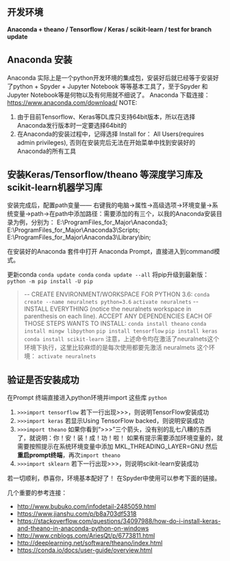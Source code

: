 ## 开发环境
**Anaconda + theano / Tensorflow / Keras / scikit-learn / test for branch update**

## Anaconda 安装
Anaconda 实际上是一个python开发环境的集成包，安装好后就已经等于安装好了python + Spyder + Jupyter Notebook 等等基本工具了，至于Spyder 和 Jupyter Notebook等是何物以及有何用就不细说了。
Anaconda 下载连接：https://www.anaconda.com/download/
NOTE: 
1. 由于目前Tensorflow、Keras等DL库只支持64bit版本，所以在选择Anaconda发行版本时一定要选择64bit的
2. 在Anaconda的安装过程中，记得选择
Install for： All Users(requires admin privileges),
否则在安装完后无法在开始菜单中找到安装好的Anaconda的所有工具

## 安装Keras/Tensorflow/theano 等深度学习库及scikit-learn机器学习库
安装完成后，配置path变量——
右键我的电脑->属性->高级选项->环境变量->系统变量->path->在path中添加路径：需要添加的有三个，以我的Anaconda安装目录为例，分别为：
 E:\ProgramFiles_for_Major\Anaconda3;
E:\ProgramFiles_for_Major\Anaconda3\Scripts;
E:\ProgramFiles_for_Major\Anaconda3\Library\bin;

在安装好的Anaconda 套件中打开 Anaconda Prompt，直接进入到command模式。

更新conda
`conda update conda`
`conda update --all`
将pip升级到最新版：
`python -m pip install -U pip`
 
> -- CREATE ENVIRONMENT/WORKSPACE FOR PYTHON 3.6:
`conda create --name neuralnets python=3.6`
`activate neuralnets`
-- INSTALL EVERYTHING (notice the neuralnets workspace in parenthesis on each line). ACCEPT ANY DEPENDENCIES EACH OF THOSE STEPS WANTS TO INSTALL:
`conda install theano`
`conda install mingw libpython`
`pip install tensorflow`
`pip install keras`
`conda install scikit-learn`
注意，上述命令均在激活了neuralnets这个环境下执行，这里比较麻烦的是每次使用都要先激活 neuralmets 这个环境：
`activate neuralnets`

## 验证是否安装成功
在Prompt 终端直接进入python环境并import 这些库
`python`
1. `>>>import tensorflow`
若下一行出现>>>，则说明TensorFlow安装成功
2. `>>>import keras`
若显示Using TensorFlow backed，则说明安装成功
3. `>>>import theano`
如果你看到“>>>”三个箭头，没有别的乱七八糟的东西了，就说明：你！安！装！成！功！啦！
如果有提示需要添加环境变量的，就需要按照提示在系统环境变量中添加
MKL_THREADING_LAYER=GNU
然后**重启prompt终端**，再次`import theano`
4. `>>>import sklearn`
若下一行出现>>>，则说明scikit-learn安装成功

若一切顺利，恭喜你，环境基本配好了！
在Spyder中使用可以参考下面的链接。


几个重要的参考连接：
- http://www.bubuko.com/infodetail-2485059.html
- https://www.jianshu.com/p/b8a703df5318
- https://stackoverflow.com/questions/34097988/how-do-i-install-keras-and-theano-in-anaconda-python-on-windows
- http://www.cnblogs.com/AriesQt/p/6773811.html
- http://deeplearning.net/software/theano/index.html
- https://conda.io/docs/user-guide/overview.html
